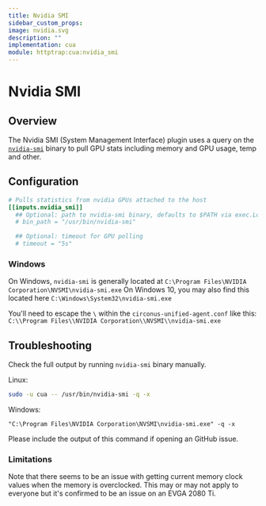 ```yaml
---
title: Nvidia SMI
sidebar_custom_props:
image: nvidia.svg
description: ""
implementation: cua
module: httptrap:cua:nvidia_smi
---
```


# Nvidia SMI

## Overview

The Nvidia SMI (System Management Interface) plugin uses a query on the [`nvidia-smi`](https://developer.nvidia.com/nvidia-system-management-interface) binary to pull GPU stats including memory and GPU usage, temp and other.

## Configuration

```toml
# Pulls statistics from nvidia GPUs attached to the host
[[inputs.nvidia_smi]]
  ## Optional: path to nvidia-smi binary, defaults to $PATH via exec.LookPath
  # bin_path = "/usr/bin/nvidia-smi"

  ## Optional: timeout for GPU polling
  # timeout = "5s"
```

### Windows

On Windows, `nvidia-smi` is generally located at `C:\Program Files\NVIDIA Corporation\NVSMI\nvidia-smi.exe`
On Windows 10, you may also find this located here `C:\Windows\System32\nvidia-smi.exe`

You'll need to escape the `\` within the `circonus-unified-agent.conf` like this: `C:\\Program Files\\NVIDIA Corporation\\NVSMI\\nvidia-smi.exe`

## Troubleshooting

Check the full output by running `nvidia-smi` binary manually.

Linux:

```sh
sudo -u cua -- /usr/bin/nvidia-smi -q -x
```

Windows:

```
"C:\Program Files\NVIDIA Corporation\NVSMI\nvidia-smi.exe" -q -x
```

Please include the output of this command if opening an GitHub issue.

### Limitations

Note that there seems to be an issue with getting current memory clock values when the memory is overclocked.
This may or may not apply to everyone but it's confirmed to be an issue on an EVGA 2080 Ti.
